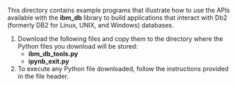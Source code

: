 This directory contains example programs that illustrate how to use the APIs available with the <b>ibm_db</b> library to build applications that interact with Db2 (formerly DB2 for Linux, UNIX, and Windows) databases.
<ol>
  <li> Download the following files and copy them to the directory where the Python files you download will be stored:
    <ul>
      <li><b>ibm_db_tools.py</b></li>
      <li><b>ipynb_exit.py</b></li>
    </ul>
  <li>To execute any Python file downloaded, follow the instructions provided in the file header.</li>
</ol>
